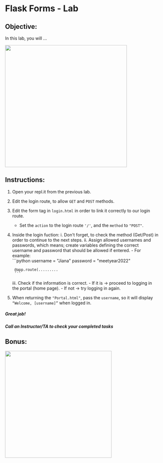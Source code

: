 # Flask Forms - Lab

## Objective: 
In this lab, you will ...





<img src="https://www.nasa.gov/sites/default/files/thumbnails/image/xemu-eva-hls.jpg" width="400">





## Instructions:
1. Open your repl.it from the previous lab.
2. Edit the login route, to allow `GET` and `POST` methods.
3. Edit the form tag in `login.html` in order to link it correctly to our login route. 
    - Set the `action` to the login route `'/'`, and the `method` to `"POST"`.
4. Inside the login fuction:
    i. Don't forget, to check the method (Get/Post) in order to continue to the next steps.
    ii. Assign allowed usernames and passwords, which means; create variables defining the correct username and password that should be allowed if entered.
        - For example:  
        ```python
        username = "Jiana"
        password = "meetyear2022"
        
        @app.route(.........
        ```
    iii. Check if the information is correct. 
        - If it is → proceed to logging in the portal (home page). 
        - If not → try logging in again.
5. When returning the `"Portal.html"`, pass the `username`, so it will display `“Welcome, [username]”` when logged in.





##### Great job!
##### Call an Instructor/TA to check your completed tasks
 
 


## Bonus:

<img src="https://www.c-sharpcorner.com/UploadFile/201fc1/programming-in-java-using-the-mvc-architecture/Images/mvc%20framework.jpg" width="350">
